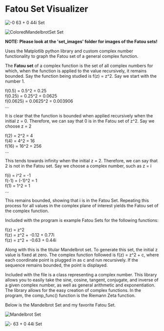 # Fatou Set Visualizer

![-0 63 + 0 44i Set](https://user-images.githubusercontent.com/28418992/159311341-734b0d46-ab1f-42d1-8a40-9d31e90cfdf3.png)

![ColoredMandelbrotSet Set](https://user-images.githubusercontent.com/28418992/159369006-1efac2d1-1471-4d96-91ab-60ad983327f6.png)

**NOTE: Please look at the 'set_images' folder for images of the Fatou sets!**

Uses the Matplotlib python library and custom complex number functionality to graph the Fatou set of a general complex function.

The **Fatou set** of a complex function is the set of all complex numbers for which, when the function is applied to the value recursively, it remains bounded. Say the function being studied is f(z) = z^2. Say we start with the number 1.

f(0.5) = 0.5^2 = 0.25        
f(0.25) = 0.25^2 = 0.0625         
f(0.0625) = 0.0625^2 = 0.003906        
...      

It is clear that the function is bounded when applied recursively when the initial z = 0. Therefore, we can say that 0 is in the Fatou set of z^2. Say we choose z = 2

f(2) = 2^2 = 4        
f(4) = 4^2 = 16       
f(16) = 16^2 = 256        
...

This tends towards infinity when the initial z = 2. Therefore, we can say that 2 is not in the Fatou set. Say we choose a complex number, such as z = i

f(i) = i^2 = -1       
f(-1) = (-1)^2 = 1        
f(1) = 1^2 = 1        
...

This remains bounded, showing that i is in the Fatou Set. Repeating this process for all values in the complex plane of interest yields the Fatou set of the complex function.

Included with the program is example Fatou Sets for the following functions:

f(z) = z^2        
f(z) = z^2 + -0.12 + 0.77i        
f(z) = z^2 + -0.63 + 0.44i        


Along with this is the titular Mandelbrot set. To generate this set, the initial z value is fixed at zero. The complex function followed is f(z) = z^2 + c, where each coordinate point is plugged in as c and run recursively. If the sequence remains bounded, the point is displayed.

Included with the file is a class representing a complex number. This library allows you to easily take the sine, cosine, tangent, conjugate, and inverse of a given complex number, as well as general arithmetic and exponentiation. The library allows for the easy creation of complex functions. In the program, the comp_func() function is the Riemann Zeta function.

Below is the Mandelbrot Set and my favorite Fatou Set.

![Mandelbrot Set](https://user-images.githubusercontent.com/28418992/159028980-ad88e15d-1456-4b17-a304-dba110998db4.png)

![- 63 + 0 44i Set](https://user-images.githubusercontent.com/28418992/159029012-411b3f81-865d-475e-aede-8cb609053479.png)
